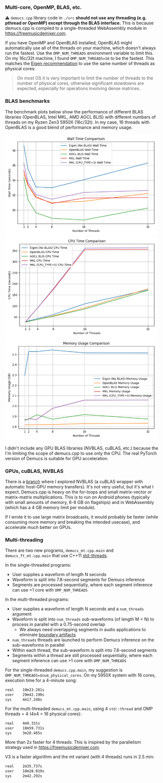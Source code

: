 ### Multi-core, OpenMP, BLAS, etc.

:warning: `demucs.cpp` library code in `./src` **should not use any threading (e.g. pthread or OpenMP) except through the BLAS interface.** This is because demucs.cpp is compiled to a single-threaded WebAssembly module in <https://freemusicdemixer.com>.

If you have OpenMP and OpenBLAS installed, OpenBLAS might automatically use all of the threads on your machine, which doesn't always run the fastest. Use the `OMP_NUM_THREADS` environment variable to limit this. On my 16c/32t machine, I found `OMP_NUM_THREADS=16` to be the fastest. This matches the [Eigen recommendation](https://eigen.tuxfamily.org/dox/TopicMultiThreading.html) to use the same number of threads as physical cores:
>On most OS it is very important to limit the number of threads to the number of physical cores, otherwise significant slowdowns are expected, especially for operations involving dense matrices.

### BLAS benchmarks

The benchmark plots below show the performance of different BLAS libraries (OpenBLAS, Intel MKL, AMD AOCL BLIS) with different numbers of threads on my Ryzen Zen3 5950X (16c/32t). In my case, 16 threads with OpenBLAS is a good blend of performance and memory usage.

<img alt="bench-wall-time" src="./wall_time_comparison.png" width="500"/>
<img alt="bench-cpu-time" src="./cpu_time_comparison.png" width="500"/>
<img alt="bench-memory" src="./memory_usage_comparison.png" width="500"/>

I didn't include any GPU BLAS libraries (NVBLAS, cuBLAS, etc.) because the I'm limiting the scope of demucs.cpp to use only the CPU. The real PyTorch version of Demucs is suitable for GPU acceleration.

### GPUs, cuBLAS, NVBLAS

There is a [branch](https://github.com/sevagh/demucs.cpp/tree/nvblas) where I explored NVBLAS (a cuBLAS wrapper with automatic host-GPU memory transfers). It's not very useful, but it's what I expect. Demucs.cpp is heavy on the for-loops and small matrix-vector or matrix-matrix multiplications. This is to run on Android phones (typically with small amounts of memory, 6-8 GB on flagships) and in WebAssembly (which has a 4 GB memory limit per module).

If I wrote it to use large matrix broadcasts, it would probably be faster (while consuming more memory and breaking the intended usecase), and accelerate much better on GPUs.

### Multi-threading

There are two new programs, `demucs_mt.cpp.main` and `demucs_ft_mt.cpp.main` that use C++11 [std::threads](https://en.cppreference.com/w/cpp/thread/thread).

In the single-threaded programs:

* User supplies a waveform of length N seconds
* Waveform is split into 7.8-second segments for Demucs inference
* Segments are processed sequentially, where each segment inference can use >1 core with `OMP_NUM_THREADS`

In the multi-threaded programs:
* User supplies a waveform of length N seconds and a `num_threads` argument
* Waveform is split into `num_threads` sub-waveforms (of length M < N) to process in parallel with a 0.75-second overlap
    * We always need overlapping segments in audio applications to eliminate [boundary artifacts](https://freemusicdemixer.com/under-the-hood/2024/02/23/Demucs-segmentation#boundary-artifacts-and-the-overlap-add-method)
* `num_threads` threads are launched to perform Demucs inference on the sub-waveforms in parallel
* Within each thread, the sub-waveform is split into 7.8-second segments
* Segments within a thread are still processed sequentially, where each segment inference can use >1 core with `OMP_NUM_THREADS`

For the single-threaded `demucs.cpp.main`, my suggestion is `OMP_NUM_THREADS=$num_physical_cores`. On my 5950X system with 16 cores, execution time for a 4-minute song:
```
real    10m23.201s
user    29m42.190s
sys     4m17.248s
```

For the multi-threaded `demucs_mt.cpp.main`, using 4 `std::thread` and OMP threads = 4 (4x4 = 16 physical cores):
```
real    4m9.331s
user    18m59.731s
sys     3m28.465s
```

More than 2x faster for 4 threads. This is inspired by the parallelism strategy used in <https://freemusicdemixer.com>.

V3 is a faster algorithm and the mt variant (with 4 threads) runs in 2.5 min:
```
real    2m35.737s
user    10m28.019s
sys     2m42.292s
```
